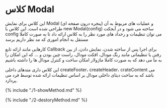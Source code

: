 # کلاس Modal

این کلاس برای نمایش Modal (پنجره درون صفحه ای) و عملیات های مربوط به آن طراحی شده است. این کلاس با new Modal(config) ساخته می شود و در آبجکت config می توان تنظیمات و رخداد های مورد نظر را به کلاس ارائه داد تا به صورت کاملا مستقل به انجام اموری که مد نظر داریم برسد

کارهایی مانند ارائه تابع Callback برای اجرا پس از ساخته شدن، نمایش دادن، از بین رفتن یا تنظیماتی مانند رنگ مودال، افکت مودال، راست چین بودن و ... که این امکان را به ما می دهد که به صورت کاملا ماژولار امکان ساخت و کنترل مودال ها را داشته باشیم

این کلاس داری متدهای داخلی createFooter، createHeader، crateContent می باشد که به ساخت دیتای داخلی مودال بر اساس تنظیمات ارائه شده توسط فرد می پردازد.

{% include "./1-showMethod.md" %}

{% include "./2-destoryMethod.md" %}
